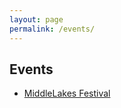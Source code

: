```yaml
---
layout: page
permalink: /events/
---
```


## Events

- [MiddleLakes Festival](https://www.facebook.com/events/821145116524728)